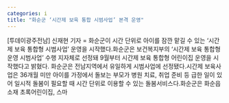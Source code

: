 ```yaml
---
categories: i
title: "화순군 ‘시간제 보육 통합 시범사업’ 본격 운영"
---
```

[투데이광주전남] 신재현 기자 = 화순군이 시간 단위로 아이를 잠깐 맡길 수 있는 ‘시간제 보육 통합형 시범사업’ 운영을 시작했다.화순군은 보건복지부의 ‘시간제 보육 통합형 운영 시범사업’ 수행 지자체로 선정돼 9월부터 시간제 보육 통합형 어린이집 운영을 시작했다고 밝혔다. 화순군은 전남지역에서 유일하게 시범사업에 선정됐다.시간제 보육사업은 36개월 미만 아이를 가정에서 돌보는 부모가 병원 치료, 취업 준비 등 급한 일이 있어 일시적 돌봄이 필요할 때 시간 단위로 이용할 수 있는 돌봄서비스다.화순군은 화순읍 소재 초록어린이집, 스마